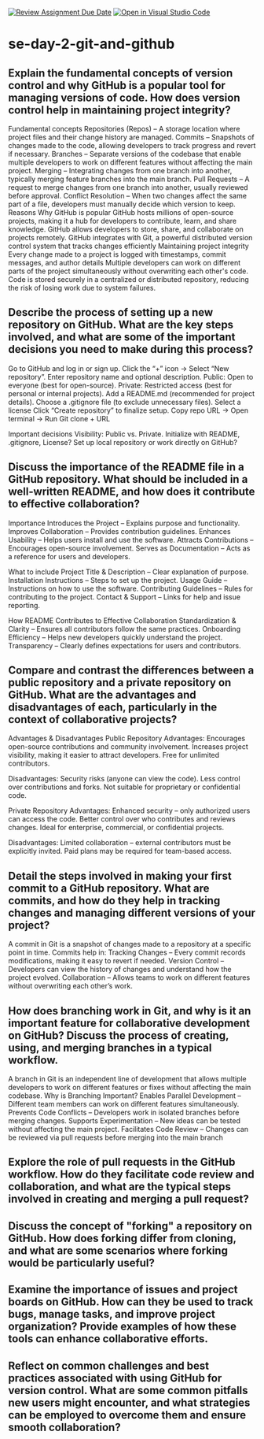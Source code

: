 [![Review Assignment Due Date](https://classroom.github.com/assets/deadline-readme-button-22041afd0340ce965d47ae6ef1cefeee28c7c493a6346c4f15d667ab976d596c.svg)](https://classroom.github.com/a/8wgCKhpZ)
[![Open in Visual Studio Code](https://classroom.github.com/assets/open-in-vscode-2e0aaae1b6195c2367325f4f02e2d04e9abb55f0b24a779b69b11b9e10269abc.svg)](https://classroom.github.com/online_ide?assignment_repo_id=18541611&assignment_repo_type=AssignmentRepo)
# se-day-2-git-and-github
## Explain the fundamental concepts of version control and why GitHub is a popular tool for managing versions of code. How does version control help in maintaining project integrity?
  Fundamental concepts
Repositories (Repos) – A storage location where project files and their change history are managed.
Commits – Snapshots of changes made to the code, allowing developers to track progress and revert if necessary.
Branches – Separate versions of the codebase that enable multiple developers to work on different features without affecting the main project.
Merging – Integrating changes from one branch into another, typically merging feature branches into the main branch.
Pull Requests – A request to merge changes from one branch into another, usually reviewed before approval.
Conflict Resolution – When two changes affect the same part of a file, developers must manually decide which version to keep.
  Reasons Why GitHub is popular
GitHub hosts millions of open-source projects, making it a hub for developers to contribute, learn, and share knowledge.
GitHub allows developers to store, share, and collaborate on projects remotely.
GitHub integrates with Git, a powerful distributed version control system that tracks changes efficiently
  Maintaining project integrity
Every change made to a project is logged with timestamps, commit messages, and author details
Multiple developers can work on different parts of the project simultaneously without overwriting each other's code.
Code is stored securely in a centralized or distributed repository, reducing the risk of losing work due to system failures.

## Describe the process of setting up a new repository on GitHub. What are the key steps involved, and what are some of the important decisions you need to make during this process?

Go to GitHub and log in or sign up.
Click the “+” icon → Select “New repository”.
Enter repository name and optional description.
Public: Open to everyone (best for open-source).
Private: Restricted access (best for personal or internal projects).
Add a README.md (recommended for project details).
Choose a .gitignore file (to exclude unnecessary files).
Select a license 
Click “Create repository” to finalize setup.
Copy repo URL → Open terminal → Run Git clone + URL

Important decisions
Visibility: Public vs. Private.
Initialize with README, .gitignore, License?
Set up local repository or work directly on GitHub?

## Discuss the importance of the README file in a GitHub repository. What should be included in a well-written README, and how does it contribute to effective collaboration?
 
  Importance
Introduces the Project – Explains purpose and functionality.
Improves Collaboration – Provides contribution guidelines.
Enhances Usability – Helps users install and use the software.
Attracts Contributions – Encourages open-source involvement.
Serves as Documentation – Acts as a reference for users and developers.

  What to include
 Project Title & Description – Clear explanation of purpose.
 Installation Instructions – Steps to set up the project.
 Usage Guide – Instructions on how to use the software.
 Contributing Guidelines – Rules for contributing to the project.
 Contact & Support – Links for help and issue reporting.
 
  How README Contributes to Effective Collaboration
 Standardization & Clarity – Ensures all contributors follow the same practices.
 Onboarding Efficiency – Helps new developers quickly understand the project.
 Transparency – Clearly defines expectations for users and contributors.

## Compare and contrast the differences between a public repository and a private repository on GitHub. What are the advantages and disadvantages of each, particularly in the context of collaborative projects?

Advantages & Disadvantages
 Public Repository
 Advantages:
Encourages open-source contributions and community involvement.
Increases project visibility, making it easier to attract developers.
Free for unlimited contributors.

 Disadvantages:
Security risks (anyone can view the code).
Less control over contributions and forks.
Not suitable for proprietary or confidential code.

 Private Repository
  Advantages:
Enhanced security – only authorized users can access the code.
Better control over who contributes and reviews changes.
Ideal for enterprise, commercial, or confidential projects.

 Disadvantages:
Limited collaboration – external contributors must be explicitly invited.
Paid plans may be required for team-based access.

## Detail the steps involved in making your first commit to a GitHub repository. What are commits, and how do they help in tracking changes and managing different versions of your project?
A commit in Git is a snapshot of changes made to a repository at a specific point in time. Commits help in:
 Tracking Changes – Every commit records modifications, making it easy to revert if needed.
 Version Control – Developers can view the history of changes and understand how the project evolved.
 Collaboration – Allows teams to work on different features without overwriting each other’s work.

## How does branching work in Git, and why is it an important feature for collaborative development on GitHub? Discuss the process of creating, using, and merging branches in a typical workflow.

A branch in Git is an independent line of development that allows multiple developers to work on different features or fixes without affecting the main codebase.
Why is Branching Important?
 Enables Parallel Development – Different team members can work on different features simultaneously.
 Prevents Code Conflicts – Developers work in isolated branches before merging changes.
 Supports Experimentation – New ideas can be tested without affecting the main project.
 Facilitates Code Review – Changes can be reviewed via pull requests before merging into the main branch

## Explore the role of pull requests in the GitHub workflow. How do they facilitate code review and collaboration, and what are the typical steps involved in creating and merging a pull request?

## Discuss the concept of "forking" a repository on GitHub. How does forking differ from cloning, and what are some scenarios where forking would be particularly useful?

## Examine the importance of issues and project boards on GitHub. How can they be used to track bugs, manage tasks, and improve project organization? Provide examples of how these tools can enhance collaborative efforts.

## Reflect on common challenges and best practices associated with using GitHub for version control. What are some common pitfalls new users might encounter, and what strategies can be employed to overcome them and ensure smooth collaboration?
